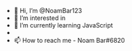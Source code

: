 - 👋 Hi, I’m @NoamBar123
- 👀 I’m interested in 
- 🌱 I’m currently learning JavaScript
- 
- 📫 How to reach me - Noam Bar#6820

<!---
NoamBar123/NoamBar123 is a ✨ special ✨ repository because its `README.md` (this file) appears on your GitHub profile.
You can click the Preview link to take a look at your changes.
--->
